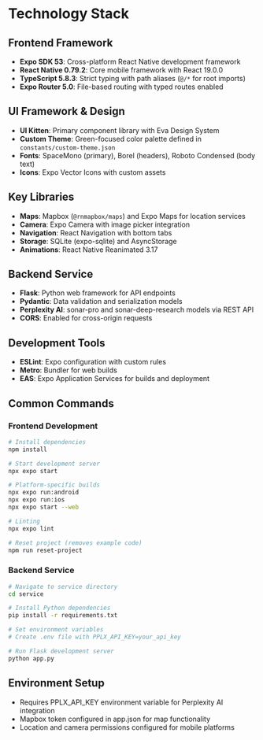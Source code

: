 # Technology Stack

## Frontend Framework
- **Expo SDK 53**: Cross-platform React Native development framework
- **React Native 0.79.2**: Core mobile framework with React 19.0.0
- **TypeScript 5.8.3**: Strict typing with path aliases (`@/*` for root imports)
- **Expo Router 5.0**: File-based routing with typed routes enabled

## UI Framework & Design
- **UI Kitten**: Primary component library with Eva Design System
- **Custom Theme**: Green-focused color palette defined in `constants/custom-theme.json`
- **Fonts**: SpaceMono (primary), Borel (headers), Roboto Condensed (body text)
- **Icons**: Expo Vector Icons with custom assets

## Key Libraries
- **Maps**: Mapbox (`@rnmapbox/maps`) and Expo Maps for location services
- **Camera**: Expo Camera with image picker integration
- **Navigation**: React Navigation with bottom tabs
- **Storage**: SQLite (expo-sqlite) and AsyncStorage
- **Animations**: React Native Reanimated 3.17

## Backend Service
- **Flask**: Python web framework for API endpoints
- **Pydantic**: Data validation and serialization models
- **Perplexity AI**: sonar-pro and sonar-deep-research models via REST API
- **CORS**: Enabled for cross-origin requests

## Development Tools
- **ESLint**: Expo configuration with custom rules
- **Metro**: Bundler for web builds
- **EAS**: Expo Application Services for builds and deployment

## Common Commands

### Frontend Development
```bash
# Install dependencies
npm install

# Start development server
npx expo start

# Platform-specific builds
npx expo run:android
npx expo run:ios
npx expo start --web

# Linting
npx expo lint

# Reset project (removes example code)
npm run reset-project
```

### Backend Service
```bash
# Navigate to service directory
cd service

# Install Python dependencies
pip install -r requirements.txt

# Set environment variables
# Create .env file with PPLX_API_KEY=your_api_key

# Run Flask development server
python app.py
```

## Environment Setup
- Requires PPLX_API_KEY environment variable for Perplexity AI integration
- Mapbox token configured in app.json for map functionality
- Location and camera permissions configured for mobile platforms
